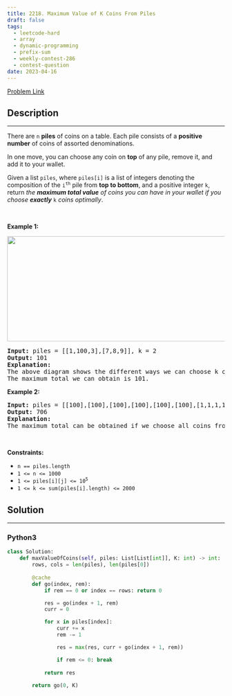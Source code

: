 ```yaml
---
title: 2218. Maximum Value of K Coins From Piles
draft: false
tags: 
  - leetcode-hard
  - array
  - dynamic-programming
  - prefix-sum
  - weekly-contest-286
  - contest-question
date: 2023-04-16
---
```


[Problem Link](https://leetcode.com/problems/maximum-value-of-k-coins-from-piles/)

## Description

---
<p>There are <code>n</code> <strong>piles</strong> of coins on a table. Each pile consists of a <strong>positive number</strong> of coins of assorted denominations.</p>

<p>In one move, you can choose any coin on <strong>top</strong> of any pile, remove it, and add it to your wallet.</p>

<p>Given a list <code>piles</code>, where <code>piles[i]</code> is a list of integers denoting the composition of the <code>i<sup>th</sup></code> pile from <strong>top to bottom</strong>, and a positive integer <code>k</code>, return <em>the <strong>maximum total value</strong> of coins you can have in your wallet if you choose <strong>exactly</strong></em> <code>k</code> <em>coins optimally</em>.</p>

<p>&nbsp;</p>
<p><strong class="example">Example 1:</strong></p>
<img alt="" src="https://assets.leetcode.com/uploads/2019/11/09/e1.png" style="width: 600px; height: 243px;" />
<pre>
<strong>Input:</strong> piles = [[1,100,3],[7,8,9]], k = 2
<strong>Output:</strong> 101
<strong>Explanation:</strong>
The above diagram shows the different ways we can choose k coins.
The maximum total we can obtain is 101.
</pre>

<p><strong class="example">Example 2:</strong></p>

<pre>
<strong>Input:</strong> piles = [[100],[100],[100],[100],[100],[100],[1,1,1,1,1,1,700]], k = 7
<strong>Output:</strong> 706
<strong>Explanation:
</strong>The maximum total can be obtained if we choose all coins from the last pile.
</pre>

<p>&nbsp;</p>
<p><strong>Constraints:</strong></p>

<ul>
	<li><code>n == piles.length</code></li>
	<li><code>1 &lt;= n &lt;= 1000</code></li>
	<li><code>1 &lt;= piles[i][j] &lt;= 10<sup>5</sup></code></li>
	<li><code>1 &lt;= k &lt;= sum(piles[i].length) &lt;= 2000</code></li>
</ul>


## Solution

---
### Python3
``` py title='maximum-value-of-k-coins-from-piles'
class Solution:
    def maxValueOfCoins(self, piles: List[List[int]], K: int) -> int:
        rows, cols = len(piles), len(piles[0])
        
        @cache
        def go(index, rem):
            if rem == 0 or index == rows: return 0

            res = go(index + 1, rem)
            curr = 0

            for x in piles[index]:
                curr += x
                rem -= 1

                res = max(res, curr + go(index + 1, rem))

                if rem <= 0: break
            
            return res
        
        return go(0, K)

```

